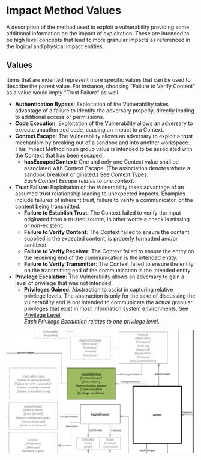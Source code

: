 # Impact Method Values

A description of the method used to exploit a vulnerability providing some additional information on the impact of exploitation. These are intended to be high level concepts that lead to more granular impacts as referenced in the logical and physical impact entities.

## Values

Items that are indented represent more specific values that can be used to describe the parent value. For instance, choosing "Failure to Verify Content" as a value would imply "Trust Failure" as well.

- **Authentication Bypass**:  Exploitation of the Vulnerability takes advantage of a failure to identify the adversary properly, directly leading to additional access or permissions.
- **Code Execution**:  Exploitation of the Vulnerability allows an adversary to execute unauthorized code, causing an impact to a Context.
- **Context Escape**:  The Vulnerability allows an adversary to exploit a trust mechanism by breaking out of a sandbox and into another workspace. This Impact Method noun group value is intended to be associated with the Context that has been escaped.
  - **hasExcapedContext**: One and only one Context value shall be associated with Context Escape. (The association denotes where a sandbox breakout originated.) See [Context Types](context-type.md). <br /> *Each Context Escape relates to one context.*
- **Trust Failure**:  Exploitation of the Vulnerability takes advantage of an assumed trust relationship leading to unexpected impacts. Examples include failures of inherent trust, failure to verify a communicator, or the content being transmitted.
  - **Failure to Establish Trust**:  The Context failed to verify the input originated from a trusted source, in other words a check is missing or non-existent.
  - **Failure to Verify Content**:  The Context failed to ensure the content supplied is the expected content, is properly formatted and/or sanitized.
  - **Failure to Verify Receiver**:  The Context failed to ensure the entity on the receiving end of the communication is the intended entity.
  - **Failure to Verify Transmitter**:  The Context failed to ensure the entity on the transmitting end of the communication is the intended entity.
- **Privilege Escalation**:  The Vulnerability allows an adversary to gain a level of privilege that was not intended. 
  - **Privileges Gained**:  Abstraction to assist in capturing relative privilege levels. The abstraction is only for the sake of discussing the vulnerability and is not intended to communicate the actual granular privileges that exist in most information system environments. See [Privilege Level](privilege-level-type.md) <br /> *Each Privilege Escalation relates to one privilege level*.

  
![Impact Method Graph](../figures/graphsnippets/ImpactMethodSnippet.png "Impact Method Graph")